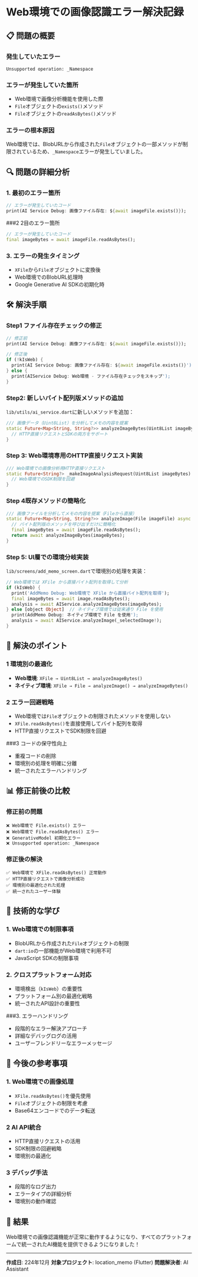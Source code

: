 # Web環境での画像認識エラー解決記録

## 📋 問題の概要

### 発生していたエラー
```
Unsupported operation: _Namespace
```

### エラーが発生していた箇所
- Web環境で画像分析機能を使用した際
- `File`オブジェクトの`exists()`メソッド
- `File`オブジェクトの`readAsBytes()`メソッド

### エラーの根本原因
Web環境では、BlobURLから作成された`File`オブジェクトの一部メソッドが制限されているため、`_Namespace`エラーが発生していました。

## 🔍 問題の詳細分析

### 1. 最初のエラー箇所
```dart
// エラーが発生していたコード
print(AI Service Debug: 画像ファイル存在: ${await imageFile.exists()});
```

###2 2目のエラー箇所
```dart
// エラーが発生していたコード
final imageBytes = await imageFile.readAsBytes();
```

### 3. エラーの発生タイミング
- `XFile`から`File`オブジェクトに変換後
- Web環境でのBlobURL処理時
- Google Generative AI SDKの初期化時

## 🛠️ 解決手順

### Step1 ファイル存在チェックの修正
```dart
// 修正前
print(AI Service Debug: 画像ファイル存在: ${await imageFile.exists()});

// 修正後
if (!kIsWeb) {
  print(AI Service Debug: 画像ファイル存在: ${await imageFile.exists()}');
} else {
  print(AIService Debug: Web環境 - ファイル存在チェックをスキップ');
}
```

### Step2: 新しいバイト配列版メソッドの追加
`lib/utils/ai_service.dart`に新しいメソッドを追加：

```dart
/// 画像データ（Uint8List）を分析してメモの内容を提案
static Future<Map<String, String?>> analyzeImageBytes(Uint8List imageBytes) async [object Object]  // Web環境とネイティブ環境の両方に対応した統一処理
  // HTTP直接リクエストとSDKの両方をサポート
}
```

### Step 3: Web環境専用のHTTP直接リクエスト実装
```dart
/// Web環境での画像分析用HTTP直接リクエスト
static Future<String?> _makeImageAnalysisRequest(Uint8List imageBytes) async [object Object]  // Base64エンコードしてGemini APIに直接送信
  // Web環境でのSDK制限を回避
}
```

### Step 4既存メソッドの簡略化
```dart
/// 画像ファイルを分析してメモの内容を提案（Fileから直接）
static Future<Map<String, String?>> analyzeImage(File imageFile) async [object Object]
  // バイト配列版のメソッドを呼び出すだけに簡略化
  final imageBytes = await imageFile.readAsBytes();
  return await analyzeImageBytes(imageBytes);
}
```

### Step 5: UI層での環境分岐実装
`lib/screens/add_memo_screen.dart`で環境別の処理を実装：

```dart
// Web環境では XFile から直接バイト配列を取得して分析
if (kIsWeb) {
  print('AddMemo Debug: Web環境で XFile から直接バイト配列を取得');
  final imageBytes = await image.readAsBytes();
  analysis = await AIService.analyzeImageBytes(imageBytes);
} else [object Object]  // ネイティブ環境では従来通り File を使用
  print(AddMemo Debug: ネイティブ環境で File を使用');
  analysis = await AIService.analyzeImage(_selectedImage!);
}
```

## 🎯 解決のポイント

### 1 環境別の最適化
- **Web環境**: `XFile → Uint8List → analyzeImageBytes()`
- **ネイティブ環境**: `XFile → File → analyzeImage() → analyzeImageBytes()`

### 2 エラー回避戦略
- Web環境では`File`オブジェクトの制限されたメソッドを使用しない
- `XFile.readAsBytes()`を直接使用してバイト配列を取得
- HTTP直接リクエストでSDK制限を回避

###3 コードの保守性向上
- 重複コードの削除
- 環境別の処理を明確に分離
- 統一されたエラーハンドリング

## 📊 修正前後の比較

### 修正前の問題
```
❌ Web環境で File.exists() エラー
❌ Web環境で File.readAsBytes() エラー  
❌ GenerativeModel 初期化エラー
❌ Unsupported operation: _Namespace
```

### 修正後の解決
```
✅ Web環境で XFile.readAsBytes() 正常動作
✅ HTTP直接リクエストで画像分析成功
✅ 環境別の最適化された処理
✅ 統一されたユーザー体験
```

## 🔧 技術的な学び

### 1. Web環境での制限事項
- BlobURLから作成された`File`オブジェクトの制限
- `dart:io`の一部機能がWeb環境で利用不可
- JavaScript SDKの制限事項

### 2. クロスプラットフォーム対応
- 環境検出（`kIsWeb`）の重要性
- プラットフォーム別の最適化戦略
- 統一されたAPI設計の重要性

###3. エラーハンドリング
- 段階的なエラー解決アプローチ
- 詳細なデバッグログの活用
- ユーザーフレンドリーなエラーメッセージ

## 📝 今後の参考事項

### 1. Web環境での画像処理
- `XFile.readAsBytes()`を優先使用
- `File`オブジェクトの制限を考慮
- Base64エンコードでのデータ転送

### 2 AI API統合
- HTTP直接リクエストの活用
- SDK制限の回避戦略
- 環境別の最適化

### 3 デバッグ手法
- 段階的なログ出力
- エラータイプの詳細分析
- 環境別の動作確認

## 🎉 結果

Web環境での画像認識機能が正常に動作するようになり、すべてのプラットフォームで統一されたAI機能を提供できるようになりました！

---

**作成日**: 224年12月
**対象プロジェクト**: location_memo (Flutter)
**問題解決者**: AI Assistant 